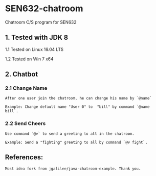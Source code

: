 # SEN632-chatroom
Chatroom C/S program for SEN632

## 1. Tested with JDK 8

1.1 Tested on Linux 16.04 LTS

1.2 Tested on Win 7 x64

## 2. Chatbot

### 2.1 Change Name
    After one user join the chatroom, he can change his name by `@name`

    Example: Change default name "User 0" to  "bill" by command `@name bill`.
    
### 2.2 Send Cheers
    Use command `@v` to send a greeting to all in the chatroom.
    
    Example: Send a "fighting" greeting to all by command `@v fight`.
    
## References:
    Most idea fork from jgalilee/java-chatroom-example. Thank you.
